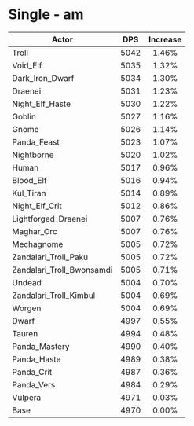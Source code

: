 # Single - am
| Actor | DPS | Increase |
|---|:---:|:---:|
|Troll|5042|1.46%|
|Void_Elf|5035|1.32%|
|Dark_Iron_Dwarf|5034|1.30%|
|Draenei|5031|1.23%|
|Night_Elf_Haste|5030|1.22%|
|Goblin|5027|1.16%|
|Gnome|5026|1.14%|
|Panda_Feast|5023|1.07%|
|Nightborne|5020|1.02%|
|Human|5017|0.96%|
|Blood_Elf|5016|0.94%|
|Kul_Tiran|5014|0.89%|
|Night_Elf_Crit|5012|0.86%|
|Lightforged_Draenei|5007|0.76%|
|Maghar_Orc|5007|0.76%|
|Mechagnome|5005|0.72%|
|Zandalari_Troll_Paku|5005|0.72%|
|Zandalari_Troll_Bwonsamdi|5005|0.71%|
|Undead|5004|0.70%|
|Zandalari_Troll_Kimbul|5004|0.69%|
|Worgen|5004|0.69%|
|Dwarf|4997|0.55%|
|Tauren|4994|0.48%|
|Panda_Mastery|4990|0.40%|
|Panda_Haste|4989|0.38%|
|Panda_Crit|4987|0.36%|
|Panda_Vers|4984|0.29%|
|Vulpera|4971|0.03%|
|Base|4970|0.00%|
